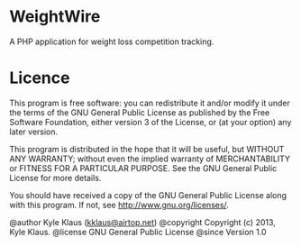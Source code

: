 WeightWire
==========

A PHP application for weight loss competition tracking. 

Licence
=======

This program is free software: you can redistribute it and/or modify
it under the terms of the GNU General Public License as published by
the Free Software Foundation, either version 3 of the License, or
(at your option) any later version.

This program is distributed in the hope that it will be useful,
but WITHOUT ANY WARRANTY; without even the implied warranty of
MERCHANTABILITY or FITNESS FOR A PARTICULAR PURPOSE.  See the
GNU General Public License for more details.

You should have received a copy of the GNU General Public License
along with this program.  If not, see <http://www.gnu.org/licenses/>.

@author     Kyle Klaus (kklaus@airtop.net)
@copyright  Copyright (c) 2013, Kyle Klaus.
@license    GNU General Public License
@since      Version 1.0